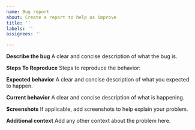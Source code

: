```yaml
---
name: Bug report
about: Create a report to help us improve
title: ''
labels: ''
assignees: ''

---
```


**Describe the bug**
A clear and concise description of what the bug is.

**Steps To Reproduce**
Steps to reproduce the behavior:

**Expected behavior**
A clear and concise description of what you expected to happen.

**Current behavior**
A clear and concise description of what is happening.

**Screenshots**
If applicable, add screenshots to help explain your problem.


**Additional context**
Add any other context about the problem here.
